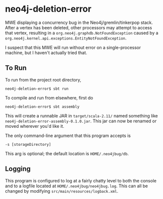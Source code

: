 # neo4j-deletion-error
MWE displaying a concurrency bug in the Neo4j/gremlin/tinkerpop stack. After a vertex has been deleted, other processors may attempt to access that vertex, resulting in a `org.neo4j.graphdb.NotFoundException` caused by a `org.neo4j.kernel.api.exceptions.EntityNotFoundException`.

I suspect that this MWE will run without error on a single-processor machine, but I haven't actually tried that.

## To Run
To run from the project root directory,
```
neo4j-deletion-error$ sbt run
```

To compile and run from elsewhere, first do
```
neo4j-deletion-error$ sbt assembly
```
This will create a runnable JAR in `target/scala-2.11/` named something like `neo4j-deletion-error-assembly-0.1.0.jar`. This jar can now be renamed or moved wherever you'd like it.

The only command-line argument that this program accepts is

`-s [storageDirectory]`

This arg is optional; the default location is `HOME/.neo4jbug/db`.

## Logging
This program is configured to log at a fairly chatty level to both the console and to a logfile located at `HOME/.neo4jbug/neo4jbug.log`. This can all be changed by modifying `src/main/resources/logback.xml`.